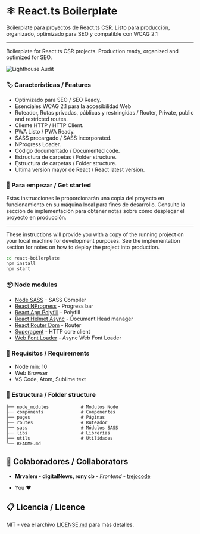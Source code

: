 # ⚛️ React.ts Boilerplate

Boilerplate para proyectos de React.ts CSR. Listo para producción, organizado, optimizado para SEO y compatible con WCAG 2.1

---

Boilerplate for React.ts CSR projects. Production ready, organized and optimized for SEO.

![Lighthouse Audit](https://res.cloudinary.com/trejocode/image/upload/v1590290688/Screens/100_tjsyob.png)

### 🏷️ Características / Features

- Optimizado para SEO / SEO Ready.
- Esenciales WCAG 2.1 para la accesibilidad Web
- Ruteador, Rutas privadas, públicas y restringidas / Router, Private, public and restricted routes.
- Cliente HTTP / HTTP Client.
- PWA Listo / PWA Ready.
- SASS precargado / SASS incorporated.
- NProgress Loader.
- Código documentado / Documented code.
- Estructura de carpetas / Folder structure.
- Estructura de carpetas / Folder structure.
- Última versión mayor de React / React latest version.

### 🚀 Para empezar / Get started

Estas instrucciones le proporcionarán una copia del proyecto en funcionamiento en su máquina local para fines de desarrollo. Consulte la sección de implementación para obtener notas sobre cómo desplegar el proyecto en producción.

---

These instructions will provide you with a copy of the running project on your local machine for development purposes. See the implementation section for notes on how to deploy the project into production.

```bash
cd react-boilerplate
npm install
npm start
```

### 📦 Node modules

- [Node SASS](https://github.com/sass/node-sass) - SASS Compiler
- [React NProgress](https://github.com/tanem/react-nprogress) - Progress bar
- [React App Polyfill](https://www.npmjs.com/package/react-app-polyfill) - Polyfill
- [React Helmet Async](https://www.npmjs.com/package/react-helmet-async) - Document Head manager
- [React Router Dom](https://www.npmjs.com/package/react-router-dom) - Router
- [Superagent](https://github.com/visionmedia/superagent) - HTTP core client
- [Web Font Loader](https://github.com/typekit/webfontloader) - Async Web Font Loader

### 📐 Requisitos / Requirements

- Node min: 10
- Web Browser
- VS Code, Atom, Sublime text

### 📁 Estructura / Folder structure

    ├── node_modules            # Módulos Node
    ├── components              # Componentes
    ├── pages                   # Páginas
    ├── routes                  # Ruteador
    ├── sass                    # Módulos SASS
    ├── libs                    # Librerías
    ├── utils                   # Utilidades
    └── README.md

## 🤝 Colaboradores / Collaborators

- **Mrvalem - digitalNews, rony cb** - _Frontend_ - [trejocode](https://github.com/mrbalem)

* You ❤

## 📋 Licencia / Licence

MIT - vea el archivo [LICENSE.md](LICENSE.md) para más detalles.
